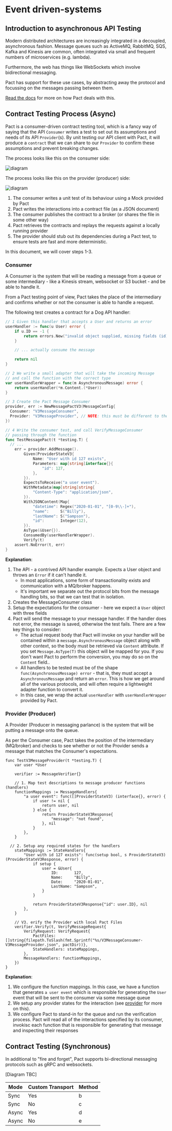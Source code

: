 # Event driven-systems

## Introduction to asynchronous API Testing

Modern distributed architectures are increasingly integrated in a decoupled, asynchronous fashion. Message queues such as ActiveMQ, RabbitMQ, SQS, Kafka and Kinesis are common, often integrated via small and frequent numbers of microservices (e.g. lambda).

Furthermore, the web has things like WebSockets which involve bidirectional messaging.

Pact has support for these use cases, by abstracting away the protocol and focussing on the messages passing between them.

[Read the docs](https://docs.pact.io/getting_started/how_pact_works#non-http-testing-message-pact) for more on how Pact deals with this.

## Contract Testing Process (Async)

Pact is a consumer-driven contract testing tool, which is a fancy way of saying that the API `Consumer` writes a test to set out its assumptions and needs of its API `Provider`(s). By unit testing our API client with Pact, it will produce a `contract` that we can share to our `Provider` to confirm these assumptions and prevent breaking changes.

The process looks like this on the consumer side:

![diagram](./diagrams/message-consumer.png)

The process looks like this on the provider (producer) side:

![diagram](./diagrams/message-provider.png)

1. The consumer writes a unit test of its behaviour using a Mock provided by Pact
1. Pact writes the interactions into a contract file (as a JSON document)
1. The consumer publishes the contract to a broker (or shares the file in some other way)
1. Pact retrieves the contracts and replays the requests against a locally running provider
1. The provider should stub out its dependencies during a Pact test, to ensure tests are fast and more deterministic.

In this document, we will cover steps 1-3.

### Consumer

A Consumer is the system that will be reading a message from a queue or some intermediary - like a Kinesis stream, websocket or S3 bucket - and be able to handle it.

From a Pact testing point of view, Pact takes the place of the intermediary and confirms whether or not the consumer is able to handle a request.

The following test creates a contract for a Dog API handler:

```go
// 1 Given this handler that accepts a User and returns an error
userHandler := func(u User) error {
	if u.ID == -1 {
		return errors.New("invalid object supplied, missing fields (id)")
	}

	// ... actually consume the message

	return nil
}

// 2 We write a small adapter that will take the incoming Message
// and call the function with the correct type
var userHandlerWrapper = func(m AsynchronousMessage) error {
	return userHandler(*m.Content.(*User))
}

// 3 Create the Pact Message Consumer
provider, err := NewMessagePactV3(MessageConfig{
  Consumer: "V3MessageConsumer",
  Provider: "V3MessageProvider", // NOTE: this must be different to the HTTP one, can't mix both interaction styles until v4
})

// 4 Write the consumer test, and call VerifyMessageConsumer
// passing through the function
func TestMessagePact(t *testing.T) {
  // ...
	err = provider.AddMessage().
		Given(ProviderStateV3{
			Name: "User with id 127 exists",
			Parameters: map[string]interface{}{
				"id": 127,
			},
		}).
		ExpectsToReceive("a user event").
		WithMetadata(map[string]string{
			"Content-Type": "application/json",
		}).
		WithJSONContent(Map{
			"datetime": Regex("2020-01-01", "[0-9\\-]+"),
			"name":     S("Billy"),
			"lastName": S("Sampson"),
			"id":       Integer(12),
		}).
		AsType(&User{}).
		ConsumedBy(userHandlerWrapper).
		Verify(t)
	assert.NoError(t, err)
}
```

**Explanation**:

1.  The API - a contrived API handler example. Expects a User object and throws an `Error` if it can't handle it.
    - In most applications, some form of transactionality exists and communication with a MQ/broker happens.
    - It's important we separate out the protocol bits from the message handling bits, so that we can test that in isolation.
1.  Creates the MessageConsumer class
1.  Setup the expectations for the consumer - here we expect a `User` object with three fields
1.  Pact will send the message to your message handler. If the handler does not error, the message is saved, otherwise the test fails. There are a few key things to consider:
    - The actual request body that Pact will invoke on your handler will be contained within a `message.AsynchronousMessage` object along with other context, so the body must be retrieved via `Content` attribute. If you set `Message.AsType(T)` this object will be mapped for you. If you don't want Pact to perform the conversion, you may do so on the `Content` field..
    - All handlers to be tested must be of the shape `func(AsynchronousMessage) error` - that is, they must accept a `AsynchronousMessage` and return an `error`. This is how we get around all of the various protocols, and will often require a lightweight adapter function to convert it.
    - In this case, we wrap the actual `userHandler` with `userHandlerWrapper` provided by Pact.

### Provider (Producer)

A Provider (Producer in messaging parlance) is the system that will be putting a message onto the queue.

As per the Consumer case, Pact takes the position of the intermediary (MQ/broker) and checks to see whether or not the Provider sends a message that matches the Consumer's expectations.

```golang
func TestV3MessageProvider(t *testing.T) {
	var user *User

	verifier := MessageVerifier{}

	// 1. Map test descriptions to message producer functions (handlers)
	functionMappings := MessageHandlers{
		"a user event": func([]ProviderStateV3) (interface{}, error) {
			if user != nil {
				return user, nil
			} else {
				return ProviderStateV3Response{
					"message": "not found",
				}, nil
			}
		},
	}

  // 2. Setup any required states for the handlers
	stateMappings := StateHandlers{
		"User with id 127 exists": func(setup bool, s ProviderStateV3) (ProviderStateV3Response, error) {
			if setup {
				user = &User{
					ID:       127,
					Name:     "Billy",
					Date:     "2020-01-01",
					LastName: "Sampson",
				}
			}

			return ProviderStateV3Response{"id": user.ID}, nil
		},
	}

	// V3. erify the Provider with local Pact Files
	verifier.Verify(t, VerifyMessageRequest{
		VerifyRequest: VerifyRequest{
			PactFiles:     []string{filepath.ToSlash(fmt.Sprintf("%s/V3MessageConsumer-V3MessageProvider.json", pactDir))},
			StateHandlers: stateMappings,
		},
		MessageHandlers: functionMappings,
	})
}
```

**Explanation**:

1. We configure the function mappings. In this case, we have a function that generates `a user event` which is responsible for generating the `User` event that will be sent to the consumer via some message queue
1. We setup any provider states for the interaction (see [provider](./provider.md) for more on this).
1. We configure Pact to stand-in for the queue and run the verification process. Pact will read all of the interactions specified by its consumer, invokisc each function that is responsible for generating that message and inspecting their responses


## Contract Testing (Synchronous)

In additional to "fire and forget", Pact supports bi-directional messaging protocols such as gRPC and websockets.

[Diagram TBC]

| Mode  | Custom Transport | Method |
| ----- | ---------------- | ------ |
| Sync  | Yes              | b      |
| Sync  | No               | c      |
| Async | Yes              | d      |
| Async | No               | e      |